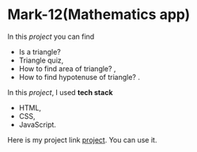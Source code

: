 # Mark-12(Mathematics app)
In this *project* you can find 
* Is a triangle? 
* Triangle quiz, 
* How to find area of triangle? ,
* How to find hypotenuse of triangle? .

In this *project*, I used **tech stack** 
* HTML,
* CSS,
* JavaScript.

Here is my project link [project](https://is-triangle.netlify.app/). You can use it.